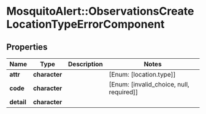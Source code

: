# MosquitoAlert::ObservationsCreateLocationTypeErrorComponent


## Properties
Name | Type | Description | Notes
------------ | ------------- | ------------- | -------------
**attr** | **character** |  | [Enum: [location.type]] 
**code** | **character** |  | [Enum: [invalid_choice, null, required]] 
**detail** | **character** |  | 


